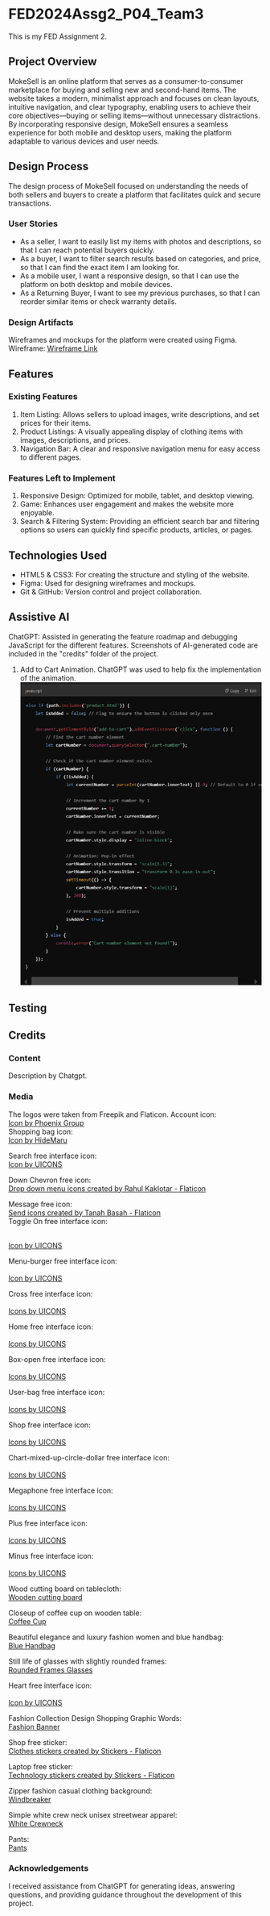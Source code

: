# FED2024Assg2_P04_Team3
This is my FED Assignment 2.

## Project Overview
MokeSell is an online platform that serves as a consumer-to-consumer marketplace for buying and
selling new and second-hand items. The website takes a modern, minimalist approach and focuses on clean layouts, intuitive navigation, and clear typography, enabling users to achieve their core objectives—buying or selling items—without unnecessary distractions. By incorporating responsive design, MokeSell ensures a seamless experience for both mobile and desktop users, making the platform adaptable to various devices and user needs.

## Design Process
The design process of MokeSell focused on understanding the needs of both sellers and buyers to create a platform that facilitates quick and secure transactions.  
### User Stories
- As a seller, I want to easily list my items with photos and descriptions, so that I can reach potential buyers quickly.
- As a buyer, I want to filter search results based on categories, and price, so that I can find the exact item I am looking for.
- As a mobile user, I want a responsive design, so that I can use the platform on both desktop and mobile devices.
- As a Returning Buyer, I want to see my previous purchases, so that I can reorder similar items or check warranty details.

### Design Artifacts
Wireframes and mockups for the platform were created using Figma.
Wireframe: <a href="https://www.figma.com/design/CEg8SKYoZ64x2Z4qVuqH5K/FED_Assg2?node-id=2-2&t=SlzEcksouHJpjprM-1"> Wireframe Link</a>

## Features
### Existing Features
1. Item Listing: Allows sellers to upload images, write descriptions, and set prices for their items.
2. Product Listings: A visually appealing display of clothing items with images, descriptions, and prices.
3. Navigation Bar: A clear and responsive navigation menu for easy access to different pages.

### Features Left to Implement
1. Responsive Design: Optimized for mobile, tablet, and desktop viewing.
2. Game: Enhances user engagement and makes the website more enjoyable. 
3. Search & Filtering System: Providing an efficient search bar and filtering options so users can quickly find specific products, articles, or pages.


## Technologies Used
- HTML5 & CSS3: For creating the structure and styling of the website.
- Figma: Used for designing wireframes and mockups.
- Git & GitHub: Version control and project collaboration.

## Assistive AI
ChatGPT: Assisted in generating the feature roadmap and debugging JavaScript for the different features. Screenshots of AI-generated code are included in the "credits" folder of the project.

1. Add to Cart Animation. ChatGPT was used to help fix the implementation of the animation.<img src="/credits/Screenshot 2025-02-09 220332.png">

## Testing

## Credits
### Content
Description by Chatgpt.
### Media
The logos were taken from Freepik and Flaticon.
Account icon:  
<a href="https://www.freepik.com/icon/account_3033143#fromView=family&page=1&position=2&uuid=afbaf1d8-116f-4f7a-b54f-65ffee30dec6">Icon by Phoenix Group</a>  
Shopping bag icon:  
<a href="https://www.freepik.com/icon/shopping-bag_10408592">Icon by HideMaru</a>  

Search free interface icon:  
<a href="https://www.flaticon.com/free-icon-font/search_3917061">Icon by UICONS</a>  

Down Chevron free icon:  
<a href="https://www.flaticon.com/free-icons/drop-down-menu" title="drop down menu icons">Drop down menu icons created by Rahul Kaklotar - Flaticon</a>  

Message free icon:  
<a href="https://www.flaticon.com/free-icons/send" title="send icons">Send icons created by Tanah Basah - Flaticon</a>  
Toggle On free interface icon:  

<i class="fi fi-sr-toggle-on"></i>  
<a href="https://www.flaticon.com/free-icon-font/toggle-on_10469304?page=1&position=&term=toggle&origin=search&related_id=10469304">Icon by UICONS</a>  

Menu-burger free interface icon:  
<i class="fi fi-rr-menu-burger"></i>  
<a href="https://www.flaticon.com/free-icon-font/menu-burger_3917215?page=1&position=3&term=menu&origin=search&related_id=3917215">Icon by UICONS</a>  

Cross free interface icon:  
<i class="fi fi-br-cross"></i>  
<a href="https://www.flaticon.com/free-icon-font/cross_3917759">Icons by UICONS</a>  

Home free interface icon:  
<i class="fi fi-rr-home"></i>  
<a href="https://www.flaticon.com/free-icon-font/home_3917033">Icons by UICONS</a>  

Box-open free interface icon:  
<i class="fi fi-rr-box-open"></i>  
<a href="https://www.flaticon.com/free-icon-font/box-open_9238295">Icons by UICONS</a>  

User-bag free interface icon:  
<i class="fi fi-rs-user-bag"></i>  
<a href="https://www.flaticon.com/free-icon-font/user-bag_17819122">Icons by UICONS</a>  

Shop free interface icon:  
<i class="fi fi-rr-shop"></i>  
<a href="https://www.flaticon.com/free-icon-font/shop_3916657">Icons by UICONS</a>  

Chart-mixed-up-circle-dollar free interface icon:  
<i class="fi fi-rr-chart-mixed-up-circle-dollar"></i>  
<a href="https://www.flaticon.com/free-icon-font/chart-mixed-up-circle-dollar_16106358">Icons by UICONS</a>  

Megaphone free interface icon:  
<i class="fi fi-rr-megaphone"></i>  
<a href="https://www.flaticon.com/free-icon-font/megaphone_3914404">Icons by UICONS</a>  

Plus free interface icon:  
<i class="fi fi-br-plus"></i>  
<a href="https://www.flaticon.com/free-icon-font/plus_3917757">Icons by UICONS</a>  

Minus free interface icon:  
<i class="fi fi-rr-minus"></i>  
<a href="https://www.flaticon.com/free-icon-font/minus_3917153">Icons by UICONS</a>  

Wood cutting board on tablecloth:  
<a href="https://www.freepik.com/free-photo/wood-cutting-board-tablecloth_3778324.htm#fromView=search&page=1&position=49&uuid=0c649e0e-70c0-4ca3-a2bd-fb84d6bd5ffe&query=wooden+cutting+board">Wooden cutting board</a>  

Closeup of coffee cup on wooden table:  
<a href="https://www.freepik.com/free-photo/closeup-coffee-cup-wooden-table_2971588.htm#fromView=search&page=1&position=6&uuid=34792a99-ac8c-4821-884a-31c7975d7d6b&query=white+coffee+mug">Coffee Cup</a>  

Beautiful elegance and luxury fashion women and blue handbag:  
<a href="https://www.freepik.com/free-photo/beautiful-elegance-luxury-fashion-women-blue-handbag_3982479.htm#fromView=image_search_similar&page=1&position=34&uuid=6494e425-9914-4bb5-8030-444a27d080b5&query=wallet">Blue Handbag</a>  

Still life of glasses with slightly rounded frames:  
<a href="https://www.freepik.com/free-photo/still-life-glasses-with-slightly-rounded-frames_60893489.htm#fromView=search&page=1&position=2&uuid=2b6bd30e-9fb1-4678-8470-a99788c22a11&query=glasses">Rounded Frames Glasses</a>  

Heart free interface icon:  
<i class="fi fi-rr-heart"></i>  
<a href="https://www.flaticon.com/free-icon-font/heart_3916579">Icon by UICONS</a>  

Fashion Collection Design Shopping Graphic Words:  
<a href="https://www.freepik.com/free-photo/fashion-collection-design-shopping-graphic-words_18929829.htm#fromView=search&page=1&position=20&uuid=b71d922f-8ebe-4101-b1d9-ea31edc85e7a&query=thrift+store+banner">Fashion Banner</a>  

Shop free sticker:  
<a href="https://www.flaticon.com/free-stickers/clothes" title="clothes stickers">Clothes stickers created by Stickers - Flaticon</a>  

Laptop free sticker:  
<a href="https://www.flaticon.com/free-stickers/technology" title="technology stickers">Technology stickers created by Stickers - Flaticon</a>  

Zipper fashion casual clothing background:  
<a href="https://www.freepik.com/free-photo/zipper-fashion-casual-clothing-background_1095673.htm#fromView=image_search_similar&page=1&position=13&uuid=7d3d1146-6698-4a96-8015-013cb584cad3&query=windbreaker">Windbreaker</a>  

Simple white crew neck unisex streetwear apparel:  
<a href="https://www.freepik.com/free-photo/simple-white-crew-neck-unisex-streetwear-apparel_16007206.htm#fromView=search&page=1&position=4&uuid=8006fc3c-3514-46e0-8983-3261ac74776a&query=sweater">White Crewneck</a>

Pants:  
<a href="https://www.freepik.com/free-photo/pants_1123023.htm#fromView=search&page=2&position=26&uuid=a15288f2-ab56-4f68-bdc4-905cd34e85fe&query=Skirt">Pants</a>  



### Acknowledgements
I received assistance from ChatGPT for generating ideas, answering questions, and providing guidance throughout the development of this project.